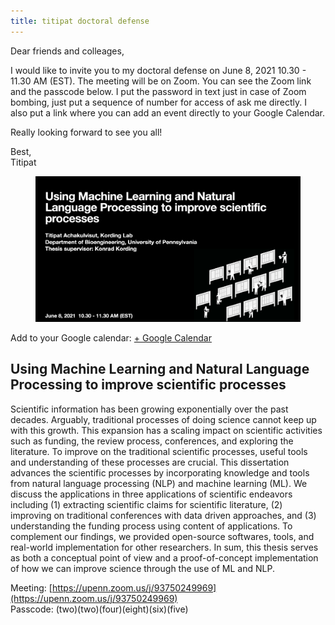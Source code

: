 ```yaml
---
title: titipat doctoral defense
---
```


Dear friends and colleages,

I would like to invite you to my doctoral defense on June 8, 2021 10.30 - 11.30 AM (EST).
The meeting will be on Zoom. You can see the Zoom link and the passcode below.
I put the password in text just in case of Zoom bombing, just put a sequence of number for access of ask me directly.
I also put a link where you can add an event directly to your Google Calendar.

Really looking forward to see you all!

Best,<br />
Titipat

<figure><center>
  <img width="800" src="/images/blog/defense/defense-banner.png" data-action="zoom"/>
</center></figure>

Add to your Google calendar: [+ Google Calendar](http://www.google.com/calendar/event?action=TEMPLATE&dates=20210608T143000Z%2F20210608T153000Z&text=Titipat's%20doctoral%20defense&location=&details=Using%20Machine%20Learning%20and%20Natural%20Language%20Processing%20to%20improve%20scientific%20processes%0A%0A%0AScientific%20information%20has%20been%20growing%20exponentially%20over%20the%20past%20decades.%20Arguably%2C%20traditional%20processes%20of%20doing%20science%20cannot%20keep%20up%20with%20this%20growth.%20This%20expansion%20has%20a%20scaling%20impact%20on%20scientific%20activities%20such%20as%20funding%2C%20the%20review%20process%2C%20conferences%2C%20and%20exploring%20the%20literature.%20To%20improve%20on%20the%20traditional%20scientific%20processes%2C%20useful%20tools%20and%20understanding%20of%20these%20processes%20are%20crucial.%20This%20dissertation%20advances%20the%20scientific%20processes%20by%20incorporating%20knowledge%20and%20tools%20from%20natural%20language%20processing%20(NLP)%20and%20machine%20learning%20(ML).%20We%20discuss%20the%20applications%20in%20three%20applications%20of%20scientific%20endeavors%20including%20(1)%20extracting%20scientific%20claims%20for%20scientific%20literature%2C%20(2)%20improving%20on%20traditional%20conferences%20with%20data%20driven%20approaches%2C%20and%20(3)%20understanding%20the%20funding%20process%20using%20content%20of%20applications.%20To%20complement%20our%20findings%2C%20we%20provided%20open-source%20softwares%2C%20tools%2C%20and%20real-world%20implementation%20for%20other%20researchers.%20In%20sum%2C%20this%20thesis%20serves%20as%20both%20a%20conceptual%20point%20of%20view%20and%20a%20proof-of-concept%20implementation%20of%20how%20we%20can%20improve%20science%20through%20the%20use%20of%20ML%20and%20NLP.%0A%0AMeeting%3A%20https%3A%2F%2Fupenn.zoom.us%2Fj%2F93750249969%0APasscode%3A%20(two)(two)(four)(eight)(six)(five))

## Using Machine Learning and Natural Language Processing to improve scientific processes

Scientific information has been growing exponentially over the past decades. Arguably, traditional processes of doing science cannot keep up with this growth. This expansion has a scaling impact on scientific activities such as funding, the review process, conferences, and exploring the literature. To improve on the traditional scientific processes, useful tools and understanding of these processes are crucial. This dissertation advances the scientific processes by incorporating knowledge and tools from natural language processing (NLP) and machine learning (ML). We discuss the applications in three applications of scientific endeavors including (1) extracting scientific claims for scientific literature, (2) improving on traditional conferences with data driven approaches, and (3) understanding the funding process using content of applications. To complement our findings, we provided open-source softwares, tools, and real-world implementation for other researchers. In sum, this thesis serves as both a conceptual point of view and a proof-of-concept implementation of how we can improve science through the use of ML and NLP.

Meeting: [https://upenn.zoom.us/j/93750249969](https://upenn.zoom.us/j/93750249969)<br />
Passcode: (two)(two)(four)(eight)(six)(five)
